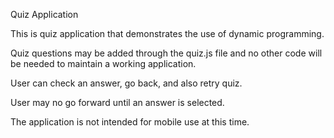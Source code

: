 Quiz Application

This is quiz application that demonstrates the use of dynamic programming.

Quiz questions may be added through the quiz.js file and no other code will be needed to maintain a working application.

User can check an answer, go back, and also retry quiz.

User may no go forward until an answer is selected.

The application is not intended for mobile use at this time.
